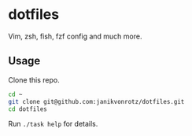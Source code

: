 # dotfiles

Vim, zsh, fish, fzf config and much more.

## Usage

Clone this repo.

```bash
cd ~
git clone git@github.com:janikvonrotz/dotfiles.git
cd dotfiles
```

Run `./task help` for details.
